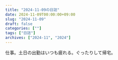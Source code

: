 ```yaml
---
title: "2024-11-09の日誌"
date: 2024-11-09T00:00:00+09:00
slug: "2024-11-09"
draft: false
categories: [""]
tags: ["日誌"]
archives: ["2024-11", "2024"]
---
```

仕事。土日の出勤はいつも疲れる。ぐったりして帰宅。
